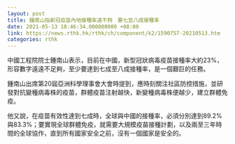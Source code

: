 ```yaml
---
layout: post
title: 鍾南山指新冠疫苗內地接種率遠不夠　要七至八成接種率
date: 2021-05-13 18:46:34.000000000 +08:00
link: https://news.rthk.hk/rthk/ch/component/k2/1590757-20210513.htm
categories: rthk
---
```


中國工程院院士鍾南山表示，目前在中國，新型冠狀病毒疫苗接種率大約23%，形容數字遠遠不足夠，至少要達到七成至八成接種率，是一個艱巨的任務。

鍾南山出席第20屆亞洲科學理事會大會時提到，應時刻關注社區防控措施，並研發對抗變種病毒株的疫苗，群體疫苗注射越快，新變種病毒株便越少，建立群體免疫。

他又說，在疫苗有效性達到七成時，全球與中國的接種率，必須分別達到89.2%與83.3%；要實現全球群體免疫，就需要大規模疫苗接種計劃，以及兩至三年時間的全球協作，直到所有國家安全之前，沒有一個國家是安全的。
